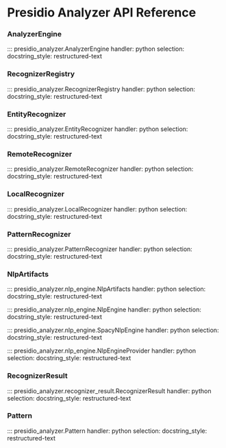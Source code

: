# Presidio Analyzer API Reference

### AnalyzerEngine

::: presidio_analyzer.AnalyzerEngine
    handler: python
    selection:
      docstring_style: restructured-text

### RecognizerRegistry

::: presidio_analyzer.RecognizerRegistry
    handler: python
    selection:
      docstring_style: restructured-text

### EntityRecognizer

::: presidio_analyzer.EntityRecognizer
    handler: python
    selection:
      docstring_style: restructured-text

### RemoteRecognizer

::: presidio_analyzer.RemoteRecognizer
    handler: python
    selection:
      docstring_style: restructured-text

### LocalRecognizer

::: presidio_analyzer.LocalRecognizer
    handler: python
    selection:
      docstring_style: restructured-text

### PatternRecognizer

::: presidio_analyzer.PatternRecognizer
    handler: python
    selection:
      docstring_style: restructured-text


### NlpArtifacts

::: presidio_analyzer.nlp_engine.NlpArtifacts
    handler: python
    selection:
      docstring_style: restructured-text

::: presidio_analyzer.nlp_engine.NlpEngine
    handler: python
    selection:
      docstring_style: restructured-text

::: presidio_analyzer.nlp_engine.SpacyNlpEngine
    handler: python
    selection:
      docstring_style: restructured-text

::: presidio_analyzer.nlp_engine.NlpEngineProvider
    handler: python
    selection:
      docstring_style: restructured-text


### RecognizerResult

::: presidio_analyzer.recognizer_result.RecognizerResult
    handler: python
    selection:
      docstring_style: restructured-text

### Pattern

::: presidio_analyzer.Pattern
    handler: python
    selection:
      docstring_style: restructured-text
